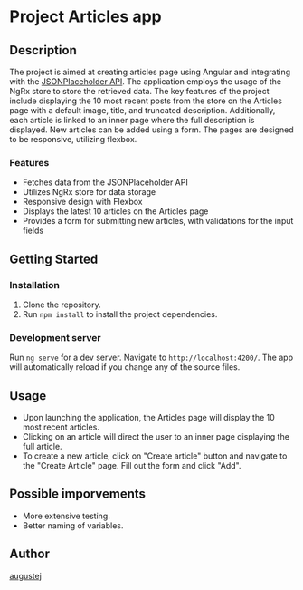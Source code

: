 # Project Articles app

## Description

The project is aimed at creating articles page using Angular and integrating with the [JSONPlaceholder API](https://jsonplaceholder.typicode.com/). The application employs the usage of the NgRx store to store the retrieved data. The key features of the project include displaying the 10 most recent posts from the store on the Articles page with a default image, title, and truncated description. Additionally, each article is linked to an inner page where the full description is displayed. New articles can be added using a form. The pages are designed to be responsive, utilizing flexbox.

### Features

- Fetches data from the JSONPlaceholder API
- Utilizes NgRx store for data storage
- Responsive design with Flexbox
- Displays the latest 10 articles on the Articles page
- Provides a form for submitting new articles, with validations for the input fields

## Getting Started

### Installation

1. Clone the repository.
2. Run `npm install` to install the project dependencies.

### Development server

Run `ng serve` for a dev server. Navigate to `http://localhost:4200/`. The app will automatically reload if you change any of the source files.

## Usage

- Upon launching the application, the Articles page will display the 10 most recent articles.
- Clicking on an article will direct the user to an inner page displaying the full article.
- To create a new article, click on "Create article" button and navigate to the "Create Article" page. Fill out the form and click "Add".

## Possible imporvements

- More extensive testing.
- Better naming of variables.

## Author

[augustej](https://augustej.github.io/)
